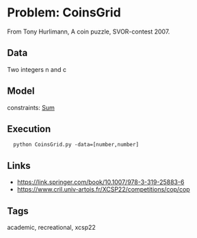# Problem: CoinsGrid

From Tony Hurlimann, A coin puzzle, SVOR-contest 2007.

## Data
  Two integers n and c

## Model
  constraints: [Sum](https://pycsp.org/documentation/constraints/Sum)

## Execution
```
  python CoinsGrid.py -data=[number,number]
```

## Links
  - https://link.springer.com/book/10.1007/978-3-319-25883-6
  - https://www.cril.univ-artois.fr/XCSP22/competitions/cop/cop

## Tags
  academic, recreational, xcsp22

